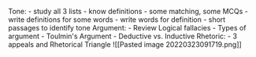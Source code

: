 Tone: 
	- study all 3 lists
	- know definitions
	- some matching, some MCQs
	- write definitions for some words
	- write words for definition
	- short passages to identify tone
Argument:
	- Review Logical fallacies
	- Types of argument 
	- Toulmin's Argument
	- Deductive vs. Inductive
Rhetoric:
	- 3 appeals and Rhetorical Triangle
![[Pasted image 20220323091719.png]]